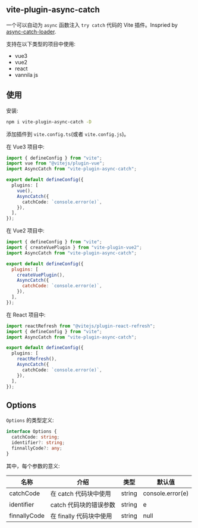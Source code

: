 ## vite-plugin-async-catch

一个可以自动为 `async` 函数注入 `try catch` 代码的 Vite 插件。Inspried by [async-catch-loader](https://github.com/yeyan1996/async-catch-loader).

支持在以下类型的项目中使用:

- vue3
- vue2
- react
- vannila js

## 使用

安装:

```bash
npm i vite-plugin-async-catch -D
```

添加插件到 `vite.config.ts`(或者 `vite.config.js`)。

在 Vue3 项目中:

```typescript
import { defineConfig } from "vite";
import vue from "@vitejs/plugin-vue";
import AsyncCatch from "vite-plugin-async-catch";

export default defineConfig({
  plugins: [
    vue(),
    AsyncCatch({
      catchCode: `console.error(e)`,
    }),
  ],
});
```

在 Vue2 项目中:

```javascript
import { defineConfig } from "vite";
import { createVuePlugin } from "vite-plugin-vue2";
import AsyncCatch from "vite-plugin-async-catch";

export default defineConfig({
  plugins: [
    createVuePlugin(),
    AsyncCatch({
      catchCode: `console.error(e)`,
    }),
  ],
});
```

在 React 项目中:

```typescript
import reactRefresh from "@vitejs/plugin-react-refresh";
import { defineConfig } from "vite";
import AsyncCatch from "vite-plugin-async-catch";

export default defineConfig({
  plugins: [
    reactRefresh(),
    AsyncCatch({
      catchCode: `console.error(e)`,
    }),
  ],
});
```

## Options

`Options` 的类型定义:

```typescript
interface Options {
  catchCode: string;
  identifier?: string;
  finnallyCode?: any;
}
```

其中，每个参数的意义:

| 名称         | 介绍                    | 类型   | 默认值           |
| ------------ | ----------------------- | ------ | ---------------- |
| catchCode    | 在 catch 代码块中使用   | string | console.error(e) |
| identifier   | catch 代码块的错误参数  | string | e                |
| finnallyCode | 在 finally 代码块中使用 | string | null             |
